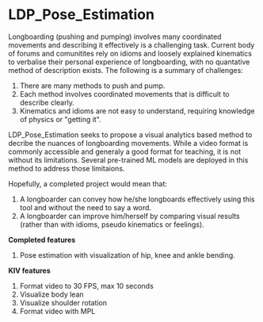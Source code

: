 # LDP_Pose_Estimation

Longboarding (pushing and pumping) involves many coordinated movements and describing it effectively is a challenging task. Current body of forums and comunitites rely on idioms and loosely explained kinematics to verbalise their personal experience of longboarding, with no quantative method of description exists. The following is a summary of challenges:

1) There are many methods to push and pump.
2) Each method involves coordinated movements that is difficult to describe clearly.
3) Kinematics and idioms are not easy to understand, requiring knowledge of physics or "getting it".

LDP_Pose_Estimation seeks to propose a visual analytics based method to decribe the nuances of longboarding movements. While a video format is commonly accessible and generaly a good format for teaching, it is not without its limitations. Several pre-trained ML models are deployed in this method to address those limitaions.

Hopefully, a completed project would mean that:
1) A longboarder can convey how he/she longboards effectively using this tool and without the need to say a word.
2) A longboarder can improve him/herself by comparing visual results (rather than with idioms, pseudo kinematics or feelings).



**Completed features**
1) Pose estimation with visualization of hip, knee and ankle bending.

**KIV features**
1) Format video to 30 FPS, max 10 seconds
2) Visualize body lean
3) Visualize shoulder rotation
4) Format video with MPL
